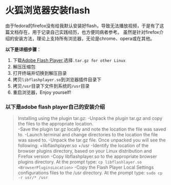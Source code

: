 # 火狐浏览器安装flash

由于fedora的firefox没有给我默认安装好flash，导致无法播放视频，于是有了这篇文档存在，用于记录自己实践经历，也方便同病者参考。
虽然是针对firefox介绍的安装方法，理论上支持所有浏览器，无论是chrome、opera或在其他。

**以下是详细步骤**：

1. 下载[Adobe Flash Player](https://get.adobe.com/flashplayer),选择`.tar.gz for other Linux`
2. 解压压缩包
3. 打开终端并切换到解压目录
4. 拷贝`libflashplayer.so`到浏览器插件目录下
5. 拷贝`/usr`目录下文件到系统的`/usr`目录
6. 重启浏览器，Enjoy yourself!

### 以下是adobe flash player自己的安装介绍
  > Installing using the plugin tar.gz:
    -Unpack the plugin tar.gz and copy the files to the appropriate location.  
    -Save the plugin tar.gz locally and note the location the file was saved to.
    -Launch terminal and change directories to the location the file was saved to.
    -Unpack the tar.gz file.  Once unpacked you will see the following:
      +libflashplayer.so
      +/usr
    -Identify the location of the browser plugins directory, based on your Linux distribution and Firefox version
    -Copy libflashplayer.so to the appropriate browser plugins directory.  At the prompt type:
      `cp libflashlayer.so <BrowserPluginsLocation>`
    -Copy the Flash Player Local Settings configurations files to the /usr directory.  At the prompt type:
      `sudo cp -r usr/* /usr`
    
